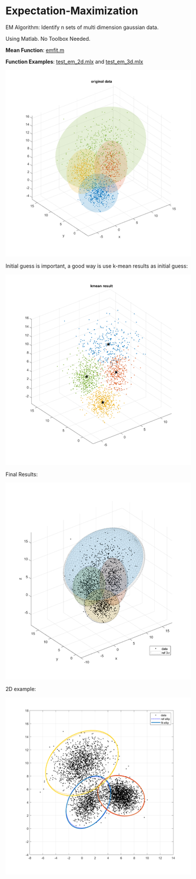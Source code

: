 # Expectation-Maximization
EM Algorithm: Identify n sets of multi dimension gaussian data. 

Using Matlab. No Toolbox Needed.

**Mean Function**: <u>emfit.m</u>

**Function Examples**: <u>test_em_2d.mlx</u> and <u>test_em_3d.mlx</u>

![](./1.png)



Initial guess is important, a good way is use k-mean results as initial guess:

![](./2.png)



Final Results:

![](./3.png)



2D example:

![](./4.png)
